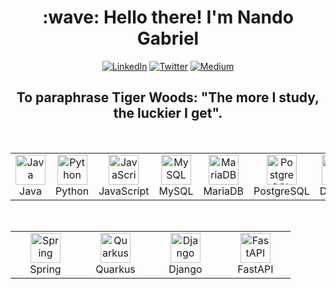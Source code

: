 <h1 align="center">:wave: Hello there! I'm Nando Gabriel</h1>
<div align="center">
  <a href="https://www.linkedin.com/in/enginnerfernandogabriel/" target="_blank"><img src="https://img.shields.io/badge/LinkedIn-%230077B5.svg?&style=flat-square&logo=linkedin&logoColor=white" alt="LinkedIn"></a>
  <a href="https://twitter.com/NandoTwelve" target="_blank"><img src="https://img.shields.io/badge/Twitter-%231DA1F2.svg?&style=flat-square&logo=x&logoColor=white" alt="Twitter"></a>
  <a href="https://medium.com/@fernandoramos.sjc" target="_blank"><img src="https://img.shields.io/badge/Medium-12100E?&style=flat-square&logo=medium&logoColor=white" alt="Medium"></a>
</div>

<h2 align="center">To paraphrase Tiger Woods: "The more I study, the luckier I get".</h2>

<br>

<div align="center">
  <table>
    <tr>
      <td align="center" width="96">
        <img src="https://cdn.jsdelivr.net/gh/devicons/devicon@latest/icons/java/java-original.svg" width="48" height="48" alt="Java"/><br>Java
      </td>
      <td align="center" width="96">
        <img src="https://cdn.jsdelivr.net/gh/devicons/devicon@latest/icons/python/python-original.svg" width="48" height="48" alt="Python"/><br>Python
      </td>
      <td align="center" width="96">
        <img src="https://cdn.jsdelivr.net/gh/devicons/devicon@latest/icons/javascript/javascript-original.svg" width="48" height="48" alt="JavaScript"/><br>JavaScript
      </td>
      <td align="center" width="96">
        <img src="https://cdn.jsdelivr.net/gh/devicons/devicon@latest/icons/mysql/mysql-original.svg" width="48" height="48" alt="MySQL"/><br>MySQL
      </td>
      <td align="center" width="96">
        <img src="https://cdn.jsdelivr.net/gh/devicons/devicon@latest/icons/mariadb/mariadb-original.svg" width="48" height="48" alt="MariaDB"/><br>MariaDB
      </td>
      <td align="center" width="96">
        <img src="https://cdn.jsdelivr.net/gh/devicons/devicon@latest/icons/postgresql/postgresql-original.svg" width="48" height="48" alt="PostgreSQL"/><br>PostgreSQL
      </td>
      <td align="center" width="96">
        <img src="https://cdn.jsdelivr.net/gh/devicons/devicon@latest/icons/docker/docker-original.svg" width="48" height="48" alt="Docker"/><br>Docker
      </td>
    </tr>
  </table>
</div>

<br>

<div align="center">
  <table>
    <tr>
      <td align="center" width="96">
        <img src="https://cdn.jsdelivr.net/gh/devicons/devicon@latest/icons/spring/spring-original.svg" width="48" height="48" alt="Spring"/><br>Spring
      </td>
      <td align="center" width="96">
        <img src="https://cdn.jsdelivr.net/gh/devicons/devicon@latest/icons/quarkus/quarkus-original.svg" width="48" height="48" alt="Quarkus"/><br>Quarkus
      </td>
      <td align="center" width="96">
        <img src="https://cdn.jsdelivr.net/gh/devicons/devicon@latest/icons/django/django-plain.svg" width="48" height="48" alt="Django"/><br>Django
      </td>
      <td align="center" width="96">
        <img src="https://cdn.jsdelivr.net/gh/devicons/devicon@latest/icons/fastapi/fastapi-original.svg" width="48" height="48" alt="FastAPI"/><br>FastAPI
      </td>
    </tr>
  </table>
</div>
